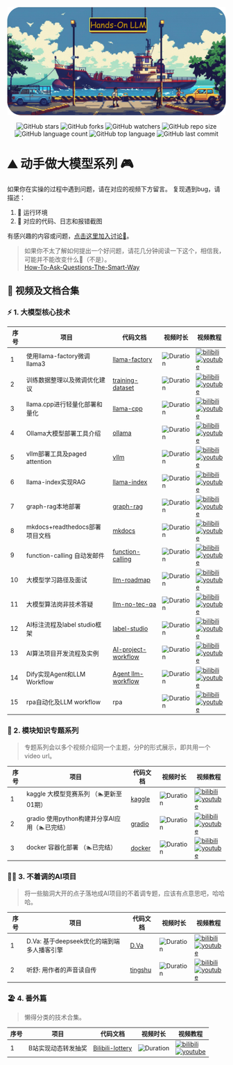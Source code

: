 <p align="center">
  <img src="assets/logo-min.png" width="580" alt="Hands on LLMs"/>
</p>

<div align="center">

  ![GitHub stars](https://img.shields.io/github/stars/echonoshy/cgft-llm?style=social)
  ![GitHub forks](https://img.shields.io/github/forks/echonoshy/cgft-llm?style=social)
  ![GitHub watchers](https://img.shields.io/github/watchers/echonoshy/cgft-llm?style=social)
  ![GitHub repo size](https://img.shields.io/github/repo-size/echonoshy/cgft-llm)
  ![GitHub language count](https://img.shields.io/github/languages/count/echonoshy/cgft-llm)
  ![GitHub top language](https://img.shields.io/github/languages/top/echonoshy/cgft-llm)
  ![GitHub last commit](https://img.shields.io/github/last-commit/echonoshy/cgft-llm?color=red)
  
</div>


# ⛰️ 动手做大模型系列 🎮

如果你在实操的过程中遇到问题，请在对应的视频下方留言。
复现遇到bug，请描述：
1. 🎯 运行环境
2. 🧩 对应的代码、日志和报错截图

有感兴趣的内容或问题，[点击这里加入讨论🎉](https://github.com/echonoshy/cgft-llm/discussions)。

> 如果你不太了解如何提出一个好问题，请花几分钟阅读一下这个，相信我，可能并不能改变什么🤫（不是）。  
> [How-To-Ask-Questions-The-Smart-Way](https://github.com/ryanhanwu/How-To-Ask-Questions-The-Smart-Way/blob/main/README-zh_CN.md)  



## 🔬 视频及文档合集

### ⚡ 1. 大模型核心技术

| 序号 | 项目 | 代码文档 | 视频时长 | 视频教程 |
|------|------|----------|----------|----------|
| 1 | 使用llama-factory微调llama3 | [llama-factory](llama-factory/README.md) | ![Duration](https://img.shields.io/badge/Duration-43:21-blue) | [![bilibili](https://img.shields.io/badge/dynamic/json?label=views&style=social&logo=bilibili&query=data.stat.view&url=https%3A%2F%2Fapi.bilibili.com%2Fx%2Fweb-interface%2Fview%3Fbvid%3DBV1uw4m1S7Cd)](https://www.bilibili.com/video/BV1uw4m1S7Cd/) <br> [![youtube](https://img.shields.io/youtube/views/Hpc4QQQuLWM?style=social)](https://youtu.be/Hpc4QQQuLWM) |
| 2 | 训练数据整理以及微调优化建议 | [training-dataset](docs/llama-factory-training-dataset.md) | ![Duration](https://img.shields.io/badge/Duration-20:13-blue) | [![bilibili](https://img.shields.io/badge/dynamic/json?label=views&style=social&logo=bilibili&query=data.stat.view&url=https%3A%2F%2Fapi.bilibili.com%2Fx%2Fweb-interface%2Fview%3Fbvid%3DBV1vrksYgEP9)](https://www.bilibili.com/video/BV1vrksYgEP9) <br> [![youtube](https://img.shields.io/youtube/views/tOVG1YZ9bcI?style=social)](https://youtu.be/tOVG1YZ9bcI) |
| 3 | llama.cpp进行轻量化部署和量化 | [llama-cpp](llama-cpp/README.md) | ![Duration](https://img.shields.io/badge/Duration-37:15-blue) | [![bilibili](https://img.shields.io/badge/dynamic/json?label=views&style=social&logo=bilibili&query=data.stat.view&url=https%3A%2F%2Fapi.bilibili.com%2Fx%2Fweb-interface%2Fview%3Fbvid%3DBV1et421N7TK)](https://www.bilibili.com/video/BV1et421N7TK) <br> [![youtube](https://img.shields.io/youtube/views/2MYsfe0pc9A?style=social)](https://youtu.be/2MYsfe0pc9A) |
| 4 | Ollama大模型部署工具介绍 | [ollama](ollama/README.md) | ![Duration](https://img.shields.io/badge/Duration-25:48-blue) | [![bilibili](https://img.shields.io/badge/dynamic/json?label=views&style=social&logo=bilibili&query=data.stat.view&url=https%3A%2F%2Fapi.bilibili.com%2Fx%2Fweb-interface%2Fview%3Fbvid%3DBV1Gs421u7a5)](https://www.bilibili.com/video/BV1Gs421u7a5/) <br> [![youtube](https://img.shields.io/youtube/views/yQ1q8YWacyE?style=social)](https://youtu.be/yQ1q8YWacyE) |
| 5 | vllm部署工具及paged attention | [vllm](vllm/README.md) | ![Duration](https://img.shields.io/badge/Duration-31:42-blue) | [![bilibili](https://img.shields.io/badge/dynamic/json?label=views&style=social&logo=bilibili&query=data.stat.view&url=https%3A%2F%2Fapi.bilibili.com%2Fx%2Fweb-interface%2Fview%3Fbvid%3DBV1R1421r7tk)](https://www.bilibili.com/video/BV1R1421r7tk) <br> [![youtube](https://img.shields.io/youtube/views/cQWzKX9gM9Q?style=social)](https://youtu.be/cQWzKX9gM9Q) |
| 6 | llama-index实现RAG | [llama-index](llama-index/README.md) | ![Duration](https://img.shields.io/badge/Duration-28:56-blue) | [![bilibili](https://img.shields.io/badge/dynamic/json?label=views&style=social&logo=bilibili&query=data.stat.view&url=https%3A%2F%2Fapi.bilibili.com%2Fx%2Fweb-interface%2Fview%3Fbvid%3DBV1jE421A77u)](https://www.bilibili.com/video/BV1jE421A77u) <br> [![youtube](https://img.shields.io/youtube/views/Q6vUx94HCDc?style=social)](https://youtu.be/Q6vUx94HCDc) |
| 7 | graph-rag本地部署 | [graph-rag](graph-rag/README.md) | ![Duration](https://img.shields.io/badge/Duration-33:17-blue) | [![bilibili](https://img.shields.io/badge/dynamic/json?label=views&style=social&logo=bilibili&query=data.stat.view&url=https%3A%2F%2Fapi.bilibili.com%2Fx%2Fweb-interface%2Fview%3Fbvid%3DBV1rE421w7t3)](https://www.bilibili.com/video/BV1rE421w7t3) <br> [![youtube](https://img.shields.io/youtube/views/tFLJUXsKGsc?style=social)](https://youtu.be/tFLJUXsKGsc) |
| 8 | mkdocs+readthedocs部署项目文档 | [mkdocs](mkdocs/README.md) | ![Duration](https://img.shields.io/badge/Duration-22:34-blue) | [![bilibili](https://img.shields.io/badge/dynamic/json?label=views&style=social&logo=bilibili&query=data.stat.view&url=https%3A%2F%2Fapi.bilibili.com%2Fx%2Fweb-interface%2Fview%3Fbvid%3DBV19f421v7P9)](https://www.bilibili.com/video/BV19f421v7P9) <br> [![youtube](https://img.shields.io/youtube/views/FRyvV-hj65M?style=social)](https://youtu.be/FRyvV-hj65M) |
| 9 | function-calling 自动发邮件 | [function-calling](function-calling/README.md) | ![Duration](https://img.shields.io/badge/Duration-19:45-blue) | [![bilibili](https://img.shields.io/badge/dynamic/json?label=views&style=social&logo=bilibili&query=data.stat.view&url=https%3A%2F%2Fapi.bilibili.com%2Fx%2Fweb-interface%2Fview%3Fbvid%3DBV1eH4y1c7KQ)](https://www.bilibili.com/video/BV1eH4y1c7KQ/) <br> [![youtube](https://img.shields.io/youtube/views/U2tbBxtA_wQ?style=social)](https://youtu.be/U2tbBxtA_wQ) |
| 10 | 大模型学习路径及面试 | [llm-roadmap](docs/llm-roadmap.md) | ![Duration](https://img.shields.io/badge/Duration-45:23-blue) | [![bilibili](https://img.shields.io/badge/dynamic/json?label=views&style=social&logo=bilibili&query=data.stat.view&url=https%3A%2F%2Fapi.bilibili.com%2Fx%2Fweb-interface%2Fview%3Fbvid%3DBV1maW4euELX)](https://www.bilibili.com/video/BV1maW4euELX) <br> [![youtube](https://img.shields.io/youtube/views/-YLeUO6wwz8?style=social)](https://youtu.be/-YLeUO6wwz8) |
| 11 | 大模型算法岗非技术答疑 | [llm-no-tec-qa](docs/llm-no-tec-qa.md) | ![Duration](https://img.shields.io/badge/Duration-38:51-blue) | [![bilibili](https://img.shields.io/badge/dynamic/json?label=views&style=social&logo=bilibili&query=data.stat.view&url=https%3A%2F%2Fapi.bilibili.com%2Fx%2Fweb-interface%2Fview%3Fbvid%3DBV1Kjx7ejE5M)](https://www.bilibili.com/video/BV1Kjx7ejE5M/) <br> [![youtube](https://img.shields.io/youtube/views/JrY8CL0pz68?style=social)](https://youtu.be/JrY8CL0pz68) |
| 12 | AI标注流程及label studio框架 | [label-studio](label-studio/README.md) | ![Duration](https://img.shields.io/badge/Duration-29:16-blue) | [![bilibili](https://img.shields.io/badge/dynamic/json?label=views&style=social&logo=bilibili&query=data.stat.view&url=https%3A%2F%2Fapi.bilibili.com%2Fx%2Fweb-interface%2Fview%3Fbvid%3DBV1oRxteFEJi)](https://www.bilibili.com/video/BV1oRxteFEJi) <br> [![youtube](https://img.shields.io/youtube/views/rTNrfq5Ay7o?style=social)](https://youtu.be/rTNrfq5Ay7o) |
| 13 | AI算法项目开发流程及实例 | [AI-project-workflow](project-workflow/AI项目开发流程.pdf) | ![Duration](https://img.shields.io/badge/Duration-35:27-blue) | [![bilibili](https://img.shields.io/badge/dynamic/json?label=views&style=social&logo=bilibili&query=data.stat.view&url=https%3A%2F%2Fapi.bilibili.com%2Fx%2Fweb-interface%2Fview%3Fbvid%3DBV1XSUpYmERX)](https://www.bilibili.com/video/BV1XSUpYmERX) <br> [![youtube](https://img.shields.io/youtube/views/dB9t3fcuVF8?style=social)](https://youtu.be/dB9t3fcuVF8) |
| 14 | Dify实现Agent和LLM Workflow | [Agent llm-workflow](./dify/agent-llm-workflow-dify.md) | ![Duration](https://img.shields.io/badge/Duration-59:23-blue) | [![bilibili](https://img.shields.io/badge/dynamic/json?label=views&style=social&logo=bilibili&query=data.stat.view&url=https%3A%2F%2Fapi.bilibili.com%2Fx%2Fweb-interface%2Fview%3Fbvid%3DBV1hacaeNEQJ)](https://www.bilibili.com/video/BV1hacaeNEQJ) <br> [![youtube](https://img.shields.io/youtube/views/zU5nHsUx5ck?style=social)](https://youtu.be/zU5nHsUx5ck) |
| 15 | rpa自动化及LLM workflow | rpa | ![Duration](https://img.shields.io/badge/Duration-13:20-blue) | [![bilibili](https://img.shields.io/badge/dynamic/json?label=views&style=social&logo=bilibili&query=data.stat.view&url=https%3A%2F%2Fapi.bilibili.com%2Fx%2Fweb-interface%2Fview%3Fbvid%3DBV1qcNUeNEXf)](https://www.bilibili.com/video/BV1qcNUeNEXf) <br> [![youtube](https://img.shields.io/youtube/views/Y7b0RVVO6QI?style=social)](https://youtu.be/Y7b0RVVO6QI) |

### 🔋 2. 模块知识专题系列

> 专题系列会以多个视频介绍同一个主题，分P的形式展示，即共用一个video url。

| 序号 | 项目 | 代码文档 | 视频时长 | 视频教程 |
|------|------|----------|----------|----------|
| 1 | kaggle 大模型竞赛系列  （🏊更新至01期） | [kaggle](kaggle/getting-started.ipynb) | ![Duration](https://img.shields.io/badge/Duration-32:15-blue) | [![bilibili](https://img.shields.io/badge/dynamic/json?label=views&style=social&logo=bilibili&query=data.stat.view&url=https%3A%2F%2Fapi.bilibili.com%2Fx%2Fweb-interface%2Fview%3Fbvid%3DBV1vVayeREVe)](https://www.bilibili.com/video/BV1vVayeREVe/) <br> [![youtube](https://img.shields.io/youtube/views/Mz4V3zinMYI?style=social)](https://youtu.be/Mz4V3zinMYI) |
| 2 | gradio 使用python构建并分享AI应用（🏊已完结） | [gradio](gradio/README.md) | ![Duration](https://img.shields.io/badge/Duration-70:51-blue) | [![bilibili](https://img.shields.io/badge/dynamic/json?label=views&style=social&logo=bilibili&query=data.stat.view&url=https%3A%2F%2Fapi.bilibili.com%2Fx%2Fweb-interface%2Fview%3Fbvid%3DBV1TK66YYEvJ)](https://www.bilibili.com/video/BV1TK66YYEvJ/) <br> [![youtube](https://img.shields.io/youtube/views/sRW_Q0Wzzwo?style=social)](https://youtu.be/sRW_Q0Wzzwo) |
| 3 | docker 容器化部署     （🏊已完结） | [docker](docker/README.md) | ![Duration](https://img.shields.io/badge/Duration-62:59-blue) | [![bilibili](https://img.shields.io/badge/dynamic/json?label=views&style=social&logo=bilibili&query=data.stat.view&url=https%3A%2F%2Fapi.bilibili.com%2Fx%2Fweb-interface%2Fview%3Fbvid%3DBV1o7y7Y8EZ1)](https://www.bilibili.com/video/BV1o7y7Y8EZ1/) <br> [![youtube](https://img.shields.io/youtube/views/DeYNR47abG8?style=social)](https://youtu.be/DeYNR47abG8) |

### 🙌🏻 3. 不着调的AI项目

> 将一些脑洞大开的点子落地成AI项目的不着调专题，应该有点意思吧，哈哈哈。

| 序号 | 项目 | 代码文档 | 视频时长 | 视频教程 |
|------|------|----------|----------|----------|
| 1 | D.Va: 基于deepseek优化的端到端多人播客引擎 | [D.Va](https://github.com/echonoshy/d.va) | ![Duration](https://img.shields.io/badge/Duration-13:42-blue) | [![bilibili](https://img.shields.io/badge/dynamic/json?label=views&style=social&logo=bilibili&query=data.stat.view&url=https%3A%2F%2Fapi.bilibili.com%2Fx%2Fweb-interface%2Fview%3Fbvid%3DBV1miAYeMEqg)](https://www.bilibili.com/video/BV1gYzEYrEQt/) <br> [![youtube](https://img.shields.io/youtube/views/XjpNdvl-vvY?style=social)](https://youtu.be/XjpNdvl-vvY) |
| 2 | 听舒: 用作者的声音读自传 | [tingshu](https://github.com/echonoshy/tingshu) | ![Duration](https://img.shields.io/badge/Duration-4:16-blue) | [![bilibili](https://img.shields.io/badge/dynamic/json?label=views&style=social&logo=bilibili&query=data.stat.view&url=https%3A%2F%2Fapi.bilibili.com%2Fx%2Fweb-interface%2Fview%3Fbvid%3DBV1miAYeMEqg)](https://www.bilibili.com/video/BV1gYzEYrEQt/) <br> [![youtube](https://img.shields.io/youtube/views/TdCrbDvICbw?style=social)](https://youtu.be/TdCrbDvICbw) |

### 🏖️ 4. 番外篇

> 懒得分类的技术合集。

| 序号 | 项目 | 代码文档 | 视频时长 | 视频教程 |
|------|------|----------|----------|----------|
| 1 | B站实现动态转发抽奖 | [Bilibili-lottery](dulldrum/bilibili_lottery.js) | ![Duration](https://img.shields.io/badge/Duration-4:40-blue) | [![bilibili](https://img.shields.io/badge/dynamic/json?label=views&style=social&logo=bilibili&query=data.stat.view&url=https%3A%2F%2Fapi.bilibili.com%2Fx%2Fweb-interface%2Fview%3Fbvid%3DBV1zdDpYhEqj)](https://www.bilibili.com/video/BV1zdDpYhEqj/) <br> [![youtube](https://img.shields.io/youtube/views/Bnb92NG30us?style=social)](https://youtu.be/Bnb92NG30us) |




